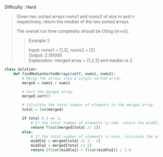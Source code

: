 Difficulty : Hard 

>Given two sorted arrays nums1 and nums2 of size m and n respectively, return the median of the two sorted arrays.
>
>The overall run time complexity should be O(log (m+n)).
>
>>Example 1:  
>>
>>Input: nums1 = [1,3], nums2 = [2]  
>>Output: 2.00000  
>>Explanation: merged array = [1,2,3] and median is 2.

```python
class Solution:
    def findMedianSortedArrays(self, nums1, nums2):
        # Merge the arrays into a single sorted array.
        merged = nums1 + nums2

        # Sort the merged array.
        merged.sort()

        # Calculate the total number of elements in the merged array.
        total = len(merged)

        if total % 2 == 1:
            # If the total number of elements is odd, return the middle element as the median.
            return float(merged[total // 2])
        else:
            # If the total number of elements is even, calculate the average of the two middle elements as the median.
            middle1 = merged[total // 2 - 1]
            middle2 = merged[total // 2]
            return (float(middle1) + float(middle2)) / 2.0
```
